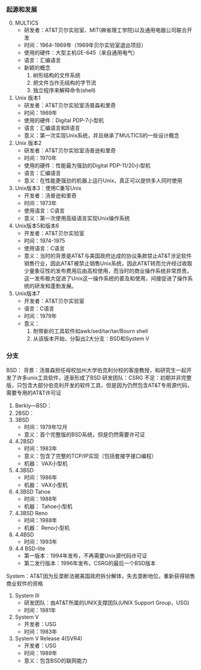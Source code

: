 ### 起源和发展
0. MULTICS
    * 研发者：AT&T贝尔实验室、MIT(麻省理工学院)以及通用电器公司联合开发
    * 时间：1964-1969年（1969年贝尔实验室退出项目）
    * 使用的硬件：大型主机GE-645（来自通用电气）
    * 语言：汇编语言
    * 新颖的概念
        1. 树形结构的文件系统
        2. 把文件当作无结构的字节流
        3. 独立程序来解释命令(shell)
1. Unix 版本1
    * 研发者：AT&T贝尔实验室汤普森和里奇
    * 时间：1969年
    * 使用的硬件：Digital PDP-7小型机
    * 语言：汇编语言和B语言
    * 意义：第一次实现Unix系统，并且继承了MULTICS的一些设计概念
2. Unix 版本2
    * 研发者：AT&T贝尔实验室汤普逊和里奇
    * 时间：1970年
    * 使用的硬件：性能最为强劲的Digital PDP-11/20小型机
    * 语言：汇编语言
    * 意义：在性能更强劲的机器上运行Unix，真正可以提供多人同时使用
3. Unix版本3：使用C重写Unix
    * 开发者：汤普逊和里奇
    * 时间：1973年
    * 使用语言：C语言
    * 意义：第一次使用高级语言实现Unix操作系统
4. Unix版本5和版本6
    * 开发者：AT&T贝尔实验室
    * 时间：1974-1975
    * 使用语言：C语言
    * 意义：当时的背景是AT&T与美国政府达成的协议条款禁止AT&T涉足软件销售行业，因此AT&T被禁止销售Unix系统，因此AT&T转而允许经过收取少量象征性的发布费用后由高校使用，而当时的商业操作系统非常昂贵。这一发布极大促进了Unix这一操作系统的普及和使用，间接促进了操作系统的研发和蓬勃发展。
5. Unix版本7
    * 开发者：AT&T贝尔实验室
    * 语言：C语言
    * 时间：1979年
    * 意义：
        1. 附带新的工具软件如awk/sed/tar/tar/Bourn shell
        2. 从该版本开始，分裂出2大分支：BSD和System V

### 分支
BSD：
背景：汤普森担任母校加州大学伯克利分校的客座教授，和研究生一起开发了许多unix工具软件，逐渐形成了BSD
研发团队：CSRG
不足：初期并非完整版，只包含大部分伯克利开发的软件工具，但是因为仍然包含AT&T专用源代码，需要专用的AT&T许可证
1. Berkly—BSD：
2. 2BSD：
3. 3BSD
    * 时间：1979年12月
    * 意义：首个完整版的BSD系统，但是仍然需要许可证
4. 4.2BSD
    * 时间：1983年
    * 意义：包含了完整的TCP/IP实现（包括套接字接口编程）
    * 机器： VAX小型机
5. 4.3BSD
    * 时间：1986年
    * 机器： VAX小型机
6. 4.3BSD Tahoe
    * 时间：1988年
    * 机器： Tahoe小型机
6. 4.3BSD Reno
    * 时间：1988年
    * 机器： Reno小型机
6. 4.4BSD
    * 时间：1993年
8. 4.4 BSD-lite
    * 第一版本：1994年发布，不再需要Unix源代码许可证
    * 第二发行版本：1996年发布，CSRG的最后一个BSD版本

System：AT&T因为反垄断法被美国政府拆分解体，失去垄断地位，重新获得销售商业软件的资格
1. System III
    * 研发团队：由AT&T所属的UNIX支撑团队(UNIX Support Group，USG)
    * 时间：1981年
2. System V
    * 开发者：USG
    * 时间：1983年
3. System V Release 4(SVR4)
    * 开发者：USG
    * 时间：1989年
    * 意义：包含BSD的联网能力

